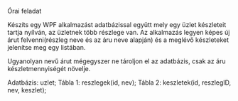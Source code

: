 Órai feladat

Készíts egy WPF alkalmazást
adatbázissal együtt mely egy üzlet
készleteit tartja nyílván, az üzletnek
több részlege van. Az alkalmazás
legyen képes új árut felvenni(részleg neve és az
áru neve alapján) és a meglévő
készleteket jelenítse meg egy listában.

Ugyanolyan nevű árut mégegyszer ne
tároljon el az adatbázis, csak az 
áru készletmennyiségét növelje.

Adatbázis: uzlet; 
Tábla 1: reszlegek(id, nev);
Tábla 2: keszletek(id, reszlegID, nev, keszlet);
